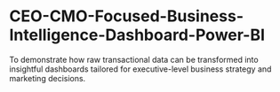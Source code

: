 # CEO-CMO-Focused-Business-Intelligence-Dashboard-Power-BI
To demonstrate how raw transactional data can be transformed into insightful dashboards tailored for executive-level business strategy and marketing decisions.

